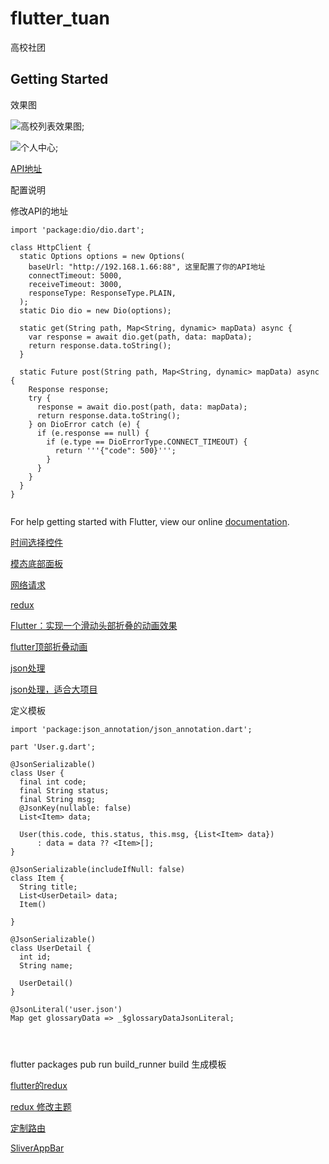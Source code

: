 # flutter_tuan

高校社团

## Getting Started

效果图

![高校列表效果图](https://github.com/hanyunmuyu/flutter_tuan/blob/master/img/school.png);

![个人中心](https://github.com/hanyunmuyu/flutter_tuan/blob/master/img/usercenter.png);


[API地址](https://github.com/hanyunmuyu/tuan.git)

配置说明

修改API的地址
```
import 'package:dio/dio.dart';

class HttpClient {
  static Options options = new Options(
    baseUrl: "http://192.168.1.66:88", 这里配置了你的API地址
    connectTimeout: 5000,
    receiveTimeout: 3000,
    responseType: ResponseType.PLAIN,
  );
  static Dio dio = new Dio(options);

  static get(String path, Map<String, dynamic> mapData) async {
    var response = await dio.get(path, data: mapData);
    return response.data.toString();
  }

  static Future post(String path, Map<String, dynamic> mapData) async {
    Response response;
    try {
      response = await dio.post(path, data: mapData);
      return response.data.toString();
    } on DioError catch (e) {
      if (e.response == null) {
        if (e.type == DioErrorType.CONNECT_TIMEOUT) {
          return '''{"code": 500}''';
        }
      }
    }
  }
}


```


For help getting started with Flutter, view our online
[documentation](https://flutter.io/).

[时间选择控件](https://pub.dartlang.org/packages/flutter_cupertino_date_picker)

[模态底部面板](https://blog.csdn.net/hekaiyou/article/details/60782951)

[网络请求](https://pub.dartlang.org/packages/dio#-readme-tab-)

[redux](https://pub.dartlang.org/packages/flutter_redux#-installing-tab-)


[Flutter：实现一个滑动头部折叠的动画效果](https://blog.csdn.net/yumi0629/article/details/81775805)

[flutter顶部折叠动画](https://blog.csdn.net/u011272795/article/details/82740389)


[json处理](https://flutterchina.club/json/)

[json处理，适合大项目](https://github.com/dart-lang/json_serializable/tree/master/example)

定义模板
```
import 'package:json_annotation/json_annotation.dart';

part 'User.g.dart';

@JsonSerializable()
class User {
  final int code;
  final String status;
  final String msg;
  @JsonKey(nullable: false)
  List<Item> data;

  User(this.code, this.status, this.msg, {List<Item> data})
      : data = data ?? <Item>[];
}

@JsonSerializable(includeIfNull: false)
class Item {
  String title;
  List<UserDetail> data;
  Item()

}

@JsonSerializable()
class UserDetail {
  int id;
  String name;

  UserDetail()
}

@JsonLiteral('user.json')
Map get glossaryData => _$glossaryDataJsonLiteral;




```



flutter packages pub run build_runner build 生成模板

[flutter的redux](https://www.jianshu.com/p/34a6224e0cf1)

[redux 修改主题](https://www.codercto.com/a/28285.html)

[定制路由](https://blog.csdn.net/hekaiyou/article/details/72853738)

[SliverAppBar](https://juejin.im/post/5bceb534e51d457aa4596f9a)